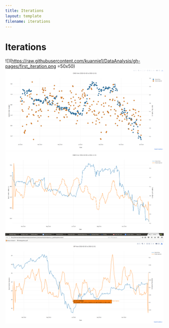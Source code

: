 ```yaml
---
title: Iterations
layout: template
filename: iterations
---
```


# Iterations

![](https://raw.githubusercontent.com/kuannie1/DataAnalysis/gh-pages/first_iteration.png =50x50)
![](https://raw.githubusercontent.com/kuannie1/DataAnalysis/gh-pages/SecondIteration.png)
![](https://raw.githubusercontent.com/kuannie1/DataAnalysis/gh-pages/third_iteration.png)
![](https://raw.githubusercontent.com/kuannie1/DataAnalysis/gh-pages/fourth_iteration.png)